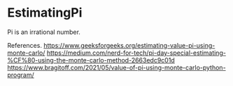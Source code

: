 # EstimatingPi

Pi is an irrational number.

References.
https://www.geeksforgeeks.org/estimating-value-pi-using-monte-carlo/
https://medium.com/nerd-for-tech/pi-day-special-estimating-%CF%80-using-the-monte-carlo-method-2663edc9c01d
https://www.bragitoff.com/2021/05/value-of-pi-using-monte-carlo-python-program/
